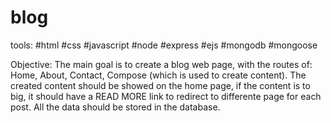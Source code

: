 # blog

tools:
#html
#css
#javascript
#node
#express
#ejs
#mongodb
#mongoose


Objective:
The main goal is to create a blog web page, with the routes of: Home, About, Contact, Compose (which is used to create content). The created content should be showed on the home page, if the content is to big, it should have a READ MORE link to redirect to differente page for each post. All the data should be stored in the database.
